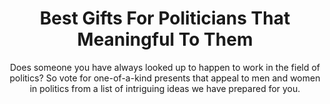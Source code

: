 ---
layout: post
title: Best Gifts For Politicians That Meaningful To Them
subtitle: Does someone you have always looked up to happen to work in the field of politics? So vote for one-of-a-kind presents that appeal to men and women in politics from a list of intriguing ideas we have prepared for you.
header-img: "img/post/2023/09/copied/medium_best_gifts_for_politicians_8564bf4772.jpg"
header-style: text
permalink: "/gifts-politicians/"
catalog: true
tags:
  - Recipients 
  - Men
---     